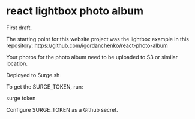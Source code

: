 # react lightbox photo album

First draft.

The starting point for this website project was the lightbox example in this repository: https://github.com/igordanchenko/react-photo-album

Your photos for the photo album need to be uploaded to S3 or similar location.

Deployed to Surge.sh

To get the SURGE_TOKEN, run:

surge token

Configure SURGE_TOKEN as a Github secret.

